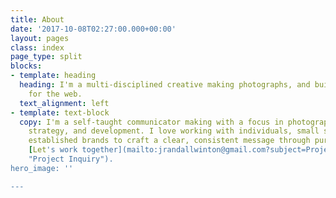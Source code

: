 ```yaml
---
title: About
date: '2017-10-08T02:27:00.000+00:00'
layout: pages
class: index
page_type: split
blocks:
- template: heading
  heading: I'm a multi-disciplined creative making photographs, and building things
    for the web.
  text_alignment: left
- template: text-block
  copy: I'm a self-taught communicator making with a focus in photography, branding,
    strategy, and development. I love working with individuals, small start-ups and
    established brands to craft a clear, consistent message through pure, candid collaboration.
    [Let's work together](mailto:jrandallwinton@gmail.com?subject=Project Inquiry
    "Project Inquiry").
hero_image: ''

---
```

